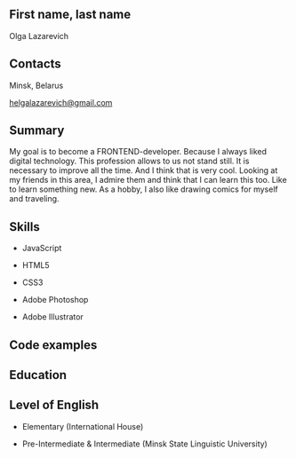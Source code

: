 ## First name, last name 

Olga Lazarevich

## Contacts

Minsk, Belarus

[helgalazarevich@gmail.com](helgalazarevich@gmail.com)

## Summary

My goal is to become a FRONTEND-developer. Because I always liked digital technology. This profession allows to us not stand still. It is necessary to improve all the time. And I think that is very cool. Looking at my friends in this area, I admire them and think that I can learn this too. Like to learn something new. As a hobby, I also like drawing comics for myself and traveling.

## Skills

* JavaScript

* HTML5

* CSS3

* Adobe Photoshop

* Adobe Illustrator

## Code examples


## Education


## Level of English

* Elementary (International House)
       
* Pre-Intermediate & Intermediate (Minsk State Linguistic University)
